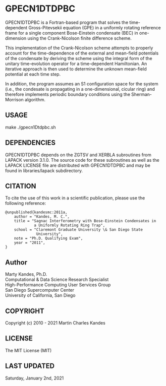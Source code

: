 # GPECN1DTDPBC

GPECN1DTDPBC is a Fortran-based program that solves the time-dependent
Gross-Pitevsekii equation (GPE) in a uniformly rotating reference frame
for a single component Bose-Einstein condensate (BEC) in one-dimension
using the Crank-Nicolson finite difference scheme. 

This implementation of the Crank-Nicolson scheme attempts to properly 
account for the time-dependence of the external and mean-field
potentials of the condensate by deriving the scheme using the integral
form of the unitary time-evolution operator for a time-dependent 
Hamiltonian. An iterative approach is then used to determine the unknown
mean-field potential at each time step. 

In addition, the program assumes an S1 configuration space for the 
system (i.e., the condesate is propagating in a one-dimensional, cicular
ring) and therefore implements periodic boundary conditions using the 
Sherman-Morrison algorithm.

## USAGE

make
./gpecn1Dtdpbc.sh

## DEPENDENCIES

GPECN1DTDPBC depends on the ZGTSV and XERBLA subroutines from LAPACK 
version 3.1.0. The source code for these subroutines as well as the 
LAPACK LICENSE file are distributed with GPECN1DTDPBC and may be
found in libraries/lapack subdirectory.

## CITATION

To cite the use of this work in a scientific publication, please use the
following reference:

```
@unpublished{kandesmc:2011a,
    author = "Kandes, M. C.", 
    title = "Sagnac Interferometry with Bose-Einstein Condensates in
             a Uniformly Rotating Ring Trap",
    school = "Claremont Graduate University \& San Diego State 
              University",
    note = "Ph.D. Qualifying Exam",
    year = "2011",
}
```

## Author

Marty Kandes, Ph.D.  
Computational & Data Science Research Specialist  
High-Performance Computing User Services Group  
San Diego Supercomputer Center  
University of California, San Diego  

## COPYRIGHT
     
Copyright (c) 2010 - 2021 Martin Charles Kandes

## LICENSE

The MIT License (MIT)

## LAST UPDATED

Saturday, January 2nd, 2021
